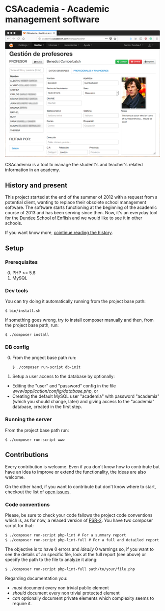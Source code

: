 # CSAcademia - Academic management software

![CSAcademia for academic management](docs/img/teacher-management.png)

CSAcademia is a tool to manage the student's and teacher's related information in an academy.

## History and present

This project started at the end of the summer of 2012 with a request from a potential client, wanting to replace their obsolete school management software.
The software starts functioning at the beginning of the academic course of 2013 and has been serving since then.
Now, it's an everyday tool for the [Dundee School of Enflish](http://www.dundeeschool.com/) and we would like to see it in other schools.

If you want know more, [cointinue reading the history](docs/history.md).

## Setup

### Prerequisites

0. PHP >= 5.6
0. MySQL

### Dev tools

You can try doing it automatically running from the project base path:
```
$ bin/install.sh
```
If something goes wrong, try to install composer manually and then, from the project base path, run:
```
$ ./composer install
```

### DB config

0. From the project base path run:
    ```
    $ ./composer run-script db-init
    ```
0. Setup a user access to the database by optionally:
  - Editing the "user" and "password" config in the file _www/application/config/database.php_, or
  - Creating the default MySQL user "academia" with password "academia" (which you should change, later) and giving access to the "academia" database, created in the first step.

### Running the server

From the project base path run:
```
$ ./composer run-script www
```

## Contributions

Every contribution is welcome. Even if you don't know how to contribute but have an idea to improve or extend the functionality, the ideas are also welcome.

On the other hand, if you want to contribute but don't know where to start, checkout the list of [open issues](https://github.com/CasabeSoft/csacademia/issues).

### Code conventions

Please, be sure to check your code fallows the project code conventions which is, as for now, a relaxed version of [PSR-2](http://www.php-fig.org/psr/psr-2/). You have two composer script for that:
```
$ ./composer run-script php-lint # For a summary report
$ ./composer run-script php-lint-full # For a full and detailed report
```
The objective is to have 0 errors and _ideally_ 0 warnings so, if you want to see the details of an specific file, look at the full report (see above) or specify the path to the file to analyze it along:
```
$ ./composer run-script php-lint-full path/to/your/file.php
```
Regarding documentation you:
  * *must* document every non trivial public element
  * *should* document every non trivial protected element
  * *can* optionally document private elements which complexity seems to require it.